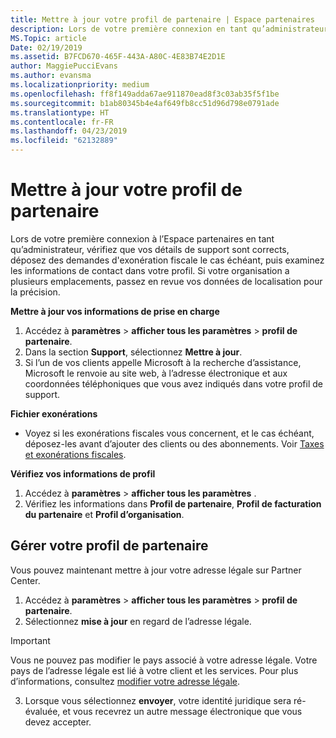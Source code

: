 ```yaml
---
title: Mettre à jour votre profil de partenaire | Espace partenaires
description: Lors de votre première connexion en tant qu’administrateur, vérifiez que vos détails de support sont corrects, déposez des demandes d'exonération fiscale le cas échéant, puis examinez les informations de contact dans votre profil.
MS.Topic: article
Date: 02/19/2019
ms.assetid: B7FCD670-465F-443A-A80C-4E83B74E2D1E
author: MaggiePucciEvans
ms.author: evansma
ms.localizationpriority: medium
ms.openlocfilehash: ff8f149adda67ae911870ead8f3c03ab35f5f1be
ms.sourcegitcommit: b1ab80345b4e4af649fb8cc51d96d798e0791ade
ms.translationtype: HT
ms.contentlocale: fr-FR
ms.lasthandoff: 04/23/2019
ms.locfileid: "62132889"
---
```

# <a name="update-your-partner-profile"></a>Mettre à jour votre profil de partenaire


Lors de votre première connexion à l’Espace partenaires en tant qu’administrateur, vérifiez que vos détails de support sont corrects, déposez des demandes d'exonération fiscale le cas échéant, puis examinez les informations de contact dans votre profil. Si votre organisation a plusieurs emplacements, passez en revue vos données de localisation pour la précision.

**Mettre à jour vos informations de prise en charge**

1.  Accédez à **paramètres** &gt; **afficher tous les paramètres** &gt; **profil de partenaire**.
2.  Dans la section **Support**, sélectionnez **Mettre à jour**.
3.  Si l’un de vos clients appelle Microsoft à la recherche d’assistance, Microsoft le renvoie au site web, à l’adresse électronique et aux coordonnées téléphoniques que vous avez indiqués dans votre profil de support.

**Fichier exonérations**

-   Voyez si les exonérations fiscales vous concernent, et le cas échéant, déposez-les avant d’ajouter des clients ou des abonnements. Voir [Taxes et exonérations fiscales](tax-and-tax-exemptions.md).

**Vérifiez vos informations de profil**

1.  Accédez à **paramètres** &gt; **afficher tous les paramètres** . 
2.  Vérifiez les informations dans **Profil de partenaire**, **Profil de facturation du partenaire** et **Profil d’organisation**.

## <a name="manage-your-partner-profile"></a>Gérer votre profil de partenaire 

Vous pouvez maintenant mettre à jour votre adresse légale sur Partner Center.

1. Accédez à **paramètres** &gt; **afficher tous les paramètres** &gt; **profil de partenaire**.
2. Sélectionnez **mise à jour** en regard de l’adresse légale. 

>[!Important]
>Vous ne pouvez pas modifier le pays associé à votre adresse légale. Votre pays de l’adresse légale est lié à votre client et les services. Pour plus d’informations, consultez [modifier votre adresse légale](https://docs.microsoft.com/office365/admin/manage/change-address-contact-and-more?view=o365-worldwide).

3. Lorsque vous sélectionnez **envoyer**, votre identité juridique sera ré-évaluée, et vous recevrez un autre message électronique que vous devez accepter.



 



